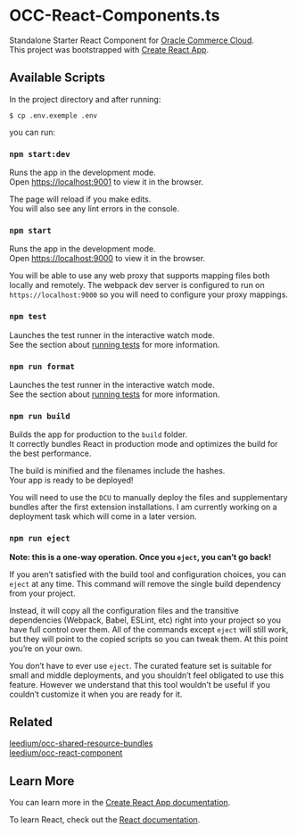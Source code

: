 # OCC-React-Components.ts
Standalone Starter React Component for [Oracle Commerce Cloud](https://cloud.oracle.com/en_US/commerce-cloud "Oracle Commerce Cloud").  
This project was bootstrapped with [Create React App](https://github.com/facebook/create-react-app).

## Available Scripts

In the project directory and after running:

```
$ cp .env.exemple .env
```

you can run:

### `npm start:dev`

Runs the app in the development mode.<br>
Open [https://localhost:9001](https://localhost:9001) to view it in the browser.

The page will reload if you make edits.<br>
You will also see any lint errors in the console.

### `npm start`

Runs the app in the development mode.<br>
Open [https://localhost:9000](https://localhost:9000) to view it in the browser.

You will be able to use any web proxy that supports mapping files both locally and remotely. The webpack dev server is configured to run on `https://localhost:9000` so you will need to configure your proxy mappings.

### `npm test`

Launches the test runner in the interactive watch mode.<br>
See the section about [running tests](https://facebook.github.io/create-react-app/docs/running-tests) for more information.

### `npm run format`

Launches the test runner in the interactive watch mode.<br>
See the section about [running tests](https://facebook.github.io/create-react-app/docs/running-tests) for more information.

### `npm run build`

Builds the app for production to the `build` folder.<br>
It correctly bundles React in production mode and optimizes the build for the best performance.

The build is minified and the filenames include the hashes.<br>
Your app is ready to be deployed!

You will need to use the `DCU` to manually deploy the files and supplementary bundles after the first extension installations.
I am currently working on a deployment task which will come in a later version.

### `npm run eject`

**Note: this is a one-way operation. Once you `eject`, you can’t go back!**

If you aren’t satisfied with the build tool and configuration choices, you can `eject` at any time. This command will remove the single build dependency from your project.

Instead, it will copy all the configuration files and the transitive dependencies (Webpack, Babel, ESLint, etc) right into your project so you have full control over them. All of the commands except `eject` will still work, but they will point to the copied scripts so you can tweak them. At this point you’re on your own.

You don’t have to ever use `eject`. The curated feature set is suitable for small and middle deployments, and you shouldn’t feel obligated to use this feature. However we understand that this tool wouldn’t be useful if you couldn’t customize it when you are ready for it.


## Related
 [leedium/occ-shared-resource-bundles](https://github.com/leedium/occ-shared-resource-bundles "occ-shared-resource-bundles") <br/>
 [leedium/occ-react-component](https://github.com/leedium/occ-react-component "occ-react-component")

## Learn More

You can learn more in the [Create React App documentation](https://facebook.github.io/create-react-app/docs/getting-started).

To learn React, check out the [React documentation](https://reactjs.org/).
